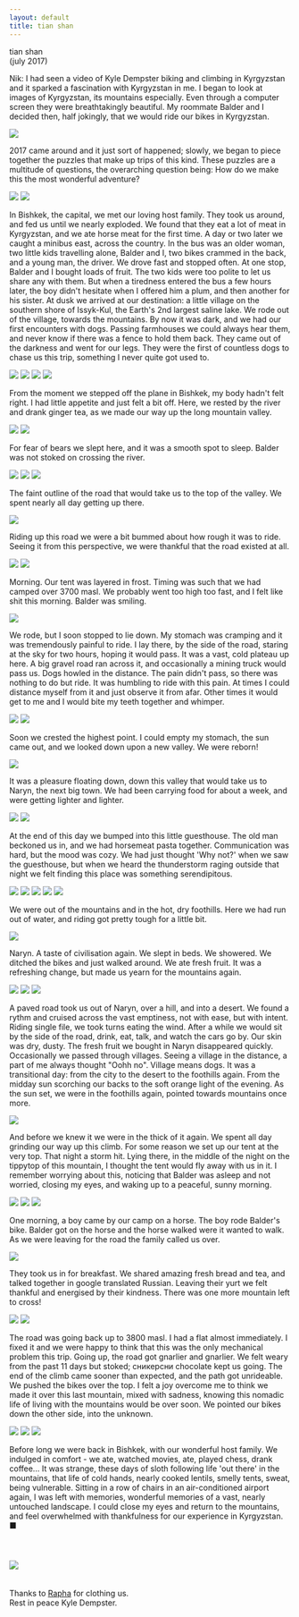 ```yaml
---
layout: default
title: tian shan
---
```


tian shan  
(july 2017)

Nik: I had seen a video of Kyle Dempster biking and climbing in Kyrgyzstan and it sparked a fascination with Kyrgyzstan in me. I began to look at images of Kyrgyzstan, its mountains especially. Even through a computer screen they were breathtakingly beautiful. My roommate Balder and I decided then, half jokingly, that we would ride our bikes in Kyrgyzstan.

<img src="/img/kyrgyzstan/IMG_0479.jpg">

2017 came around and it just sort of happened; slowly, we began to piece together the puzzles that make up trips of this kind. These puzzles are a multitude of questions, the overarching question being: How do we make this the most wonderful adventure?

<img src="/img/kyrgyzstan/IMG_9343.jpg">
<img src="/img/kyrgyzstan/IMG_0773.JPG">

In Bishkek, the capital, we met our loving host family. They took us around, and fed us until we nearly exploded. We found that they eat a lot of meat in Kyrgyzstan, and we ate horse meat for the first time. A day or two later we caught a minibus east, across the country. In the bus was an older woman, two little kids travelling alone, Balder and I, two bikes crammed in the back, and a young man, the driver. We drove fast and stopped often. At one stop, Balder and I bought loads of fruit. The two kids were too polite to let us share any with them. But when a tiredness entered the bus a few hours later, the boy didn't hesitate when I offered him a plum, and then another for his sister. At dusk we arrived at our destination: a little village on the southern shore of Issyk-Kul, the Earth's 2nd largest saline lake. We rode out of the village, towards the mountains. By now it was dark, and we had our first encounters with dogs. Passing farmhouses we could always hear them, and never know if there was a fence to hold them back. They came out of the darkness and went for our legs. They were the first of countless dogs to chase us this trip, something I never quite got used to.

<img src="/img/kyrgyzstan/IMG_9558.jpg">
<img src="/img/kyrgyzstan/IMG_9562.jpg">
<img src="/img/kyrgyzstan/IMG_9602.jpg">
<img src="/img/kyrgyzstan/IMG_9626.jpg">

From the moment we stepped off the plane in Bishkek, my body hadn't felt right. I had little appetite and just felt a bit off. Here, we rested by the river and drank ginger tea, as we made our way up the long mountain valley.

<img src="/img/kyrgyzstan/IMG_9644.jpg">
<img src="/img/kyrgyzstan/IMG_9709.jpg">

For fear of bears we slept here, and it was a smooth spot to sleep. Balder was not stoked on crossing the river.

<img src="/img/kyrgyzstan/IMG_9712.jpg">
<img src="/img/kyrgyzstan/IMG_9721.jpg">
<img src="/img/kyrgyzstan/IMG_9743.jpg">

The faint outline of the road that would take us to the top of the valley. We spent nearly all day getting up there.

<img src="/img/kyrgyzstan/IMG_9756.jpg">

Riding up this road we were a bit bummed about how rough it was to ride. Seeing it from this perspective, we were thankful that the road existed at all.

<img src="/img/kyrgyzstan/IMG_9777.jpg">
<img src="/img/kyrgyzstan/IMG_9814.jpg">

Morning. Our tent was layered in frost. Timing was such that we had camped over 3700 masl. We probably went too high too fast, and I felt like shit this morning. Balder was smiling.

<img src="/img/kyrgyzstan/IMG_9817.jpg">

We rode, but I soon stopped to lie down. My stomach was cramping and it was tremendously painful to ride. I lay there, by the side of the road, staring at the sky for two hours, hoping it would pass. It was a vast, cold plateau up here. A big gravel road ran across it, and occasionally a mining truck would pass us. Dogs howled in the distance. The pain didn't pass, so there was nothing to do but ride. It was humbling to ride with this pain. At times I could distance myself from it and just observe it from afar. Other times it would get to me and I would bite my teeth together and whimper.

<img src="/img/kyrgyzstan/IMG_9823.jpg">
<img src="/img/kyrgyzstan/IMG_9850.jpg">

Soon we crested the highest point. I could empty my stomach, the sun came out, and we looked down upon a new valley. We were reborn!

<img src="/img/kyrgyzstan/IMG_9906.jpg">

It was a pleasure floating down, down this valley that would take us to Naryn, the next big town. We had been carrying food for about a week, and were getting lighter and lighter.

<img src="/img/kyrgyzstan/IMG_9918.jpg">
<img src="/img/kyrgyzstan/IMG_9942.jpg">

At the end of this day we bumped into this little guesthouse. The old man beckoned us in, and we had horsemeat pasta together. Communication was hard, but the mood was cozy. We had just thought 'Why not?' when we saw the guesthouse, but when we heard the thunderstorm raging outside that night we felt finding this place was something serendipitous.

<img src="/img/kyrgyzstan/IMG_9945.jpg">
<img src="/img/kyrgyzstan/IMG_9946.jpg">
<img src="/img/kyrgyzstan/IMG_9924.jpg">
<img src="/img/kyrgyzstan/IMG_0001.jpg">
<img src="/img/kyrgyzstan/IMG_0005.jpg">

We were out of the mountains and in the hot, dry foothills. Here we had run out of water, and riding got pretty tough for a little bit.

<img src="/img/kyrgyzstan/IMG_0008.jpg">

Naryn. A taste of civilisation again. We slept in beds. We showered. We ditched the bikes and just walked around. We ate fresh fruit. It was a refreshing change, but made us yearn for the mountains again.

<img src="/img/kyrgyzstan/IMG_0016.jpg">
<img src="/img/kyrgyzstan/IMG_0020.jpg">
<img src="/img/kyrgyzstan/IMG_0041.jpg">

A paved road took us out of Naryn, over a hill, and into a desert. We found a rythm and cruised across the vast emptiness, not with ease, but with intent. Riding single file, we took turns eating the wind. After a while we would sit by the side of the road, drink, eat, talk, and watch the cars go by. Our skin was dry, dusty. The fresh fruit we bought in Naryn disappeared quickly. Occasionally we passed through villages. Seeing a village in the distance, a part of me always thought "Oohh no". Village means dogs. It was a transitional day: from the city to the desert to the foothills again. From the midday sun scorching our backs to the soft orange light of the evening. As the sun set, we were in the foothills again, pointed towards mountains once more.

<img src="/img/kyrgyzstan/IMG_0055.jpg">

And before we knew it we were in the thick of it again. We spent all day grinding our way up this climb. For some reason we set up our tent at the very top. That night a storm hit. Lying there, in the middle of the night on the tippytop of this mountain, I thought the tent would fly away with us in it. I remember worrying about this, noticing that Balder was asleep and not worried, closing my eyes, and waking up to a peaceful, sunny morning.

<img src="/img/kyrgyzstan/IMG_0067.jpg">
<img src="/img/kyrgyzstan/IMG_0119.jpg">
<img src="/img/kyrgyzstan/IMG_0113.jpg">

One morning, a boy came by our camp on a horse. The boy rode Balder's bike. Balder got on the horse and the horse walked were it wanted to walk. As we were leaving for the road the family called us over.

<img src="/img/kyrgyzstan/IMG_0125.jpg">

They took us in for breakfast. We shared amazing fresh bread and tea, and talked together in google translated Russian. Leaving their yurt we felt thankful and energised by their kindness. There was one more mountain left to cross!

<img src="/img/kyrgyzstan/IMG_0165.jpg">
<img src="/img/kyrgyzstan/IMG_0169.jpg">

The road was going back up to 3800 masl. I had a flat almost immediately. I fixed it and we were happy to think that this was the only mechanical problem this trip. Going up, the road got gnarlier and gnarlier. We felt weary from the past 11 days but stoked; сникерсни chocolate kept us going. The end of the climb came sooner than expected, and the path got unrideable. We pushed the bikes over the top. I felt a joy overcome me to think we made it over this last mountain, mixed with sadness, knowing this nomadic life of living with the mountains would be over soon. We pointed our bikes down the other side, into the unknown.

<img src="/img/kyrgyzstan/IMG_0198.jpg">
<img src="/img/kyrgyzstan/IMG_0218.jpg">
<img src="/img/kyrgyzstan/IMG_9671.jpg">

Before long we were back in Bishkek, with our wonderful host family. We indulged in comfort - we ate, watched movies, ate, played chess, drank coffee... It was strange, these days of sloth following life 'out there' in the mountains, that life of cold hands, nearly cooked lentils, smelly tents, sweat, being vulnerable. Sitting in a row of chairs in an air-conditioned airport again, I was left with memories, wonderful memories of a vast, nearly untouched landscape. I could close my eyes and return to the mountains, and feel overwhelmed with thankfulness for our experience in Kyrgyzstan. &#9632;

<img src="/img/kyrgyzstan/coffee.jpg" style="padding:40px 0px 20px;">

Thanks to <a href="https://www.rapha.cc/eu/en" target="_blank">Rapha</a> for clothing us.  
Rest in peace Kyle Dempster.